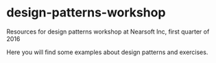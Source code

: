 # design-patterns-workshop
Resources for design patterns workshop at Nearsoft Inc, first quarter of 2016

Here you will find some examples about design patterns and exercises.
